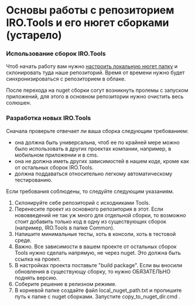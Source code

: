 # Основы работы с репозиторием IRO.Tools и его нюгет сборками (устарело)

### Использование сборок IRO.Tools

Чтоб начать работу вам нужно [настроить локальную нюгет папку](https://docs.microsoft.com/ru-ru/nuget/tools/package-manager-ui#package-sources) и склонировать туда наше репозиторий.
Время от времени нужно будет синхронизироваться с репозиторием в облаке.

После перехода на nuget сборки согут возникнуть пролемы с запуском приложений, для этого в основном репозитории нужно очистить весь солюшен. 

### Разработка новых IRO.Tools

Сначала проверьте отвечает ли ваша сборка следующим требованием:
- она должна быть универсальна, чтоб ее по крайней мере можно было использовать в других проектах компании, например, в мобильном приложении и в cms.
- она не должна иметь других зависимостей в нашем коде, кроме как от остальных сборок IRO.Tools.
- должна поддаваться относительно легкому автоматическому тестированию.

Если требования соблюдены, то следуйте следующим указаниям. 

1. Склонируйте себе репозиторий с исходниками Tools.
1. Перенесите проект из основного репозитория в этот. Если нововведений не так уж много для отдельной сборки, то возможно стоит добавить только код в одну из существующих сборок (например, IRO.Tools в папке Common).
1. Напишите минимальные тесты, хоть в консоли, хоть в тестовой среде.
1. Важно. Все зависимости в вашем проекте от остальных сборок Tools нужно сделать напрямую, не через nuget. Это должна быть ссылка на проект.
1. В настройках проекта поставьте "build package". Если вы вносили обновления в существующу сборку, то нужно ОБЯЗАТЕЛЬНО поднять версию.
1. Соберите решение в релизном режиме. 
1. В корневой папке создайте файл local_nuget_path.txt и пропишите путь к папке с nuget сборками. Запустите copy_to_nuget_dir.cmd .